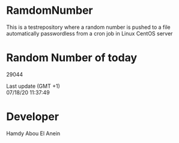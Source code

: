 # RamdomNumber    
This is a testrepository where a random number is pushed to a file automatically passwordless from a cron job in Linux CentOS server    
# Random Number of today    
29044
      
Last update (GMT +1)    
07/18/20 11:37:49
# Developer    
Hamdy Abou El Anein   
